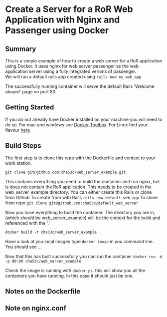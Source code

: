 # Create a Server for a RoR Web Application with Nginx and Passenger using Docker

## Summary
This is a simple example of how to create a web server for a RoR application using Docker. It uses nginx for web server
passenger as the web application server using a fully integrated verions of passenger.  
We will run a default rails app created using `rails new my_web_app`.

The successfully running container will serve the default Rails 'Welcome aboard' page on port 80

## Getting Started
If you do not already have Docker installed on your machine you will need to do so. For mac and windows see [Docker Toolbox](https://www.docker.com/docker-toolbox). For Linux find your flavour [here](http://docs.docker.com/v1.8/installation/)

## Build Steps
The first step is to clone this repo with the Dockerfile and context to your work station.

`git clone git@github.com:cha53c/web_server_example.git`

This contains everything you need to build the container and run nginx, but is does not contain the RoR application.
This needs to be created in the web_server_example directory.  You can either create this Rails or clone from Github
 To create from with Rails
`rails new default_web_app`
To clone from repo
`git clone git@github.com:cha53c/default_web_server`

Now you have everything to build the container.  The directory you are in, (which should be web_server_example) will be the context for the build and referenced with the '.'

`docker build -t cha53c/web_server_example .`

Have a look at you local images type `docker image` in you command line. You should see ...


Now that this has built successfully you can run the container
`docker run -d -p 80:80 cha53c/web_server_example`

Check the image is running with `docker ps`. this will show you all the containers you have running. In this case it should just be one.

## Notes on the Dockerfile
## Note on nginx.conf
